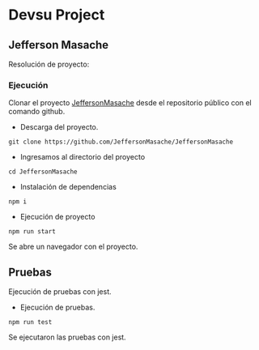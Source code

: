 # Devsu Project
## Jefferson Masache

Resolución de proyecto:
### Ejecución
Clonar el proyecto [JeffersonMasache](https://github.com/JeffersonMasache/JeffersonMasache) desde el repositorio público con el comando github.

- Descarga del proyecto.
```
git clone https://github.com/JeffersonMasache/JeffersonMasache
```
- Ingresamos al directorio del proyecto
```
cd JeffersonMasache
```
- Instalación de dependencias
```
npm i
```
- Ejecución de proyecto
```
npm run start
```
Se abre un navegador con el proyecto.

## Pruebas
Ejecución de pruebas con jest.

- Ejecución de pruebas.
```
npm run test
```

Se ejecutaron las pruebas con jest.